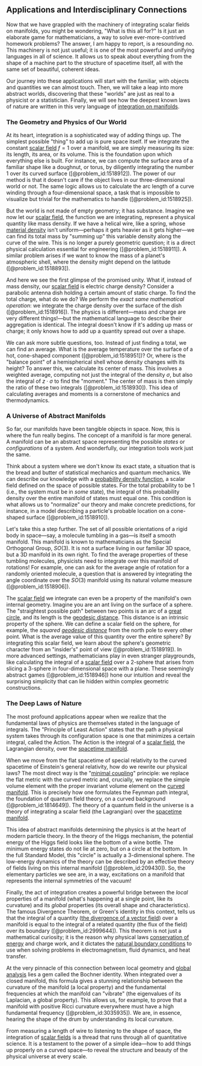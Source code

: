## Applications and Interdisciplinary Connections

Now that we have grappled with the machinery of integrating scalar fields on manifolds, you might be wondering, "What is this all for?" Is it just an elaborate game for mathematicians, a way to solve ever-more-contrived homework problems? The answer, I am happy to report, is a resounding *no*. This machinery is not just useful; it is one of the most powerful and unifying languages in all of science. It allows us to speak about everything from the shape of a machine part to the structure of spacetime itself, all with the same set of beautiful, coherent ideas.

Our journey into these applications will start with the familiar, with objects and quantities we can almost touch. Then, we will take a leap into more abstract worlds, discovering that these "worlds" are just as real to a physicist or a statistician. Finally, we will see how the deepest known laws of nature are written in this very language of [integration on manifolds](@article_id:155656).

### The Geometry and Physics of Our World

At its heart, integration is a sophisticated way of adding things up. The simplest possible "thing" to add up is pure space itself. If we integrate the constant [scalar field](@article_id:153816) $f=1$ over a manifold, we are simply measuring its size: its length, its area, or its volume. This is the foundation upon which everything else is built. For instance, we can compute the surface area of a familiar shape like a doughnut, or torus, by diligently integrating the number 1 over its curved surface ([@problem_id:1518912]). The power of our method is that it doesn't care if the object lives in our three-dimensional world or not. The same logic allows us to calculate the arc length of a curve winding through a four-dimensional space, a task that is impossible to visualize but trivial for the mathematics to handle ([@problem_id:1518925]).

But the world is not made of empty geometry; it has substance. Imagine we now let our [scalar field](@article_id:153816), the function we are integrating, represent a physical quantity like mass density. If we have a helical wire, like a spring, whose [material density](@article_id:264451) isn't uniform—perhaps it gets heavier as it gets higher—we can find its total mass by "summing up" this variable density along the curve of the wire. This is no longer a purely geometric question; it is a direct physical calculation essential for engineering ([@problem_id:1518911]). A similar problem arises if we want to know the mass of a planet's atmospheric shell, where the density might depend on the latitude ([@problem_id:1518893]).

And here we see the first glimpse of the promised unity. What if, instead of mass density, our [scalar field](@article_id:153816) is electric charge density? Consider a parabolic antenna dish holding a certain amount of static charge. To find the total charge, what do we do? We perform the *exact same mathematical operation*: we integrate the charge density over the surface of the dish ([@problem_id:1518916]). The physics is different—mass and charge are very different things!—but the mathematical language to describe their aggregation is identical. The integral doesn't know if it's adding up mass or charge; it only knows how to add up a quantity spread out over a shape.

We can ask more subtle questions, too. Instead of just finding a total, we can find an average. What is the average temperature over the surface of a hot, cone-shaped component ([@problem_id:1518951])? Or, where is the "balance point" of a hemispherical shell whose density changes with its height? To answer this, we calculate its center of mass. This involves a weighted average, computing not just the integral of the density $\sigma$, but also the integral of $z \cdot \sigma$ to find the "moment." The center of mass is then simply the ratio of these two integrals ([@problem_id:1518930]). This idea of calculating averages and moments is a cornerstone of mechanics and thermodynamics.

### A Universe of Abstract Manifolds

So far, our manifolds have been tangible objects in space. Now, this is where the fun really begins. The concept of a manifold is far more general. A manifold can be an abstract space representing the possible *states* or *configurations* of a system. And wonderfully, our integration tools work just the same.

Think about a system where we don't know its exact state, a situation that is the bread and butter of statistical mechanics and quantum mechanics. We can describe our knowledge with a [probability density function](@article_id:140116), a scalar field defined on the space of possible states. For the total probability to be 1 (i.e., the system must be in *some* state), the integral of this probability density over the entire manifold of states must equal one. This condition is what allows us to "normalize" our theory and make concrete predictions, for instance, in a model describing a particle's probable location on a cone-shaped surface ([@problem_id:1518910]).

Let's take this a step further. The set of all possible orientations of a rigid body in space—say, a molecule tumbling in a gas—is itself a smooth manifold. This manifold is known to mathematicians as the Special Orthogonal Group, $SO(3)$. It is not a surface living in our familiar 3D space, but a 3D manifold in its own right. To find the average properties of these tumbling molecules, physicists need to integrate over this manifold of rotations! For example, one can ask for the average angle of rotation for a randomly oriented molecule, a question that is answered by integrating the angle coordinate over the $SO(3)$ manifold using its natural volume measure ([@problem_id:1518906]).

The [scalar field](@article_id:153816) we integrate can even be a property of the manifold's own internal geometry. Imagine you are an ant living on the surface of a sphere. The "straightest possible path" between two points is an arc of a [great circle](@article_id:268476), and its length is the [geodesic distance](@article_id:159188). This distance is an intrinsic property of the sphere. We can define a scalar field on the sphere, for example, the *squared [geodesic distance](@article_id:159188)* from the north pole to every other point. What is the average value of this quantity over the entire sphere? By integrating this scalar field, we learn about the sphere's geometric character from an "insider's" point of view ([@problem_id:1518919]). In more advanced settings, mathematicians play in even stranger playgrounds, like calculating the integral of a [scalar field](@article_id:153816) over a 2-sphere that arises from slicing a 3-sphere in four-dimensional space with a plane. These seemingly abstract games ([@problem_id:1518946]) hone our intuition and reveal the surprising simplicity that can lie hidden within complex geometric constructions.

### The Deep Laws of Nature

The most profound applications appear when we realize that the fundamental laws of physics are themselves stated in the language of integrals. The "Principle of Least Action" states that the path a physical system takes through its configuration space is one that minimizes a certain integral, called the Action. The Action is the integral of a [scalar field](@article_id:153816), the Lagrangian density, over the [spacetime manifold](@article_id:261598).

When we move from the flat spacetime of special relativity to the curved spacetime of Einstein's general relativity, how do we rewrite our physical laws? The most direct way is the "[minimal coupling](@article_id:147732)" principle: we replace the flat metric with the curved metric and, crucially, we replace the simple volume element with the proper invariant volume element on the [curved manifold](@article_id:267464). This is precisely how one formulates the Feynman path integral, the foundation of quantum field theory, on a curved background ([@problem_id:1814649]). The theory of a quantum field in the universe is a theory of integrating a scalar field (the Lagrangian) over the [spacetime manifold](@article_id:261598).

This idea of abstract manifolds determining the physics is at the heart of modern particle theory. In the theory of the Higgs mechanism, the potential energy of the Higgs field looks like the bottom of a wine bottle. The minimum energy states do not lie at zero, but on a circle at the bottom. In the full Standard Model, this "circle" is actually a 3-dimensional sphere. The low-energy dynamics of the theory can be described by an effective theory of fields living on this internal manifold ([@problem_id:209430]). So, the elementary particles we see are, in a way, excitations on a manifold that represents the internal symmetries of the vacuum!

Finally, the act of integration creates a powerful bridge between the *local* properties of a manifold (what's happening at a single point, like its curvature) and its *global* properties (its overall shape and characteristics). The famous Divergence Theorem, or Green's identity in this context, tells us that the integral of a quantity ([the divergence of a vector field](@article_id:264861)) over a manifold is equal to the integral of a related quantity (the flux of the field) over its boundary ([@problem_id:2999644]). This theorem is not just a mathematical curiosity; it is the reason why physical laws [conservation of energy](@article_id:140020) and charge work, and it dictates the [natural boundary conditions](@article_id:175170) to use when solving problems in electromagnetism, fluid dynamics, and heat transfer.

At the very pinnacle of this connection between local geometry and [global analysis](@article_id:187800) lies a gem called the Bochner identity. When integrated over a closed manifold, this formula gives a stunning relationship between the curvature of the manifold (a local property) and the fundamental frequencies at which the manifold can "vibrate" (the eigenvalues of its Laplacian, a global property). This allows us, for example, to prove that a manifold with positive Ricci curvature everywhere must have a high fundamental frequency ([@problem_id:3035935]). We are, in essence, hearing the shape of the drum by understanding its local curvature.

From measuring a length of wire to listening to the shape of space, the integration of [scalar fields](@article_id:150949) is a thread that runs through all of quantitative science. It is a testament to the power of a simple idea—how to add things up properly on a curved space—to reveal the structure and beauty of the physical universe at every scale.